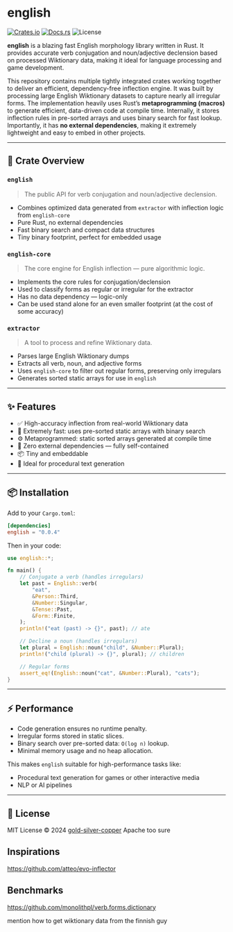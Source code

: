 # english

[![Crates.io](https://img.shields.io/crates/v/english)](https://crates.io/crates/english)
[![Docs.rs](https://docs.rs/english/badge.svg)](https://docs.rs/english)
![License](https://img.shields.io/crates/l/english)

**english** is a blazing fast English morphology library written in Rust. It provides accurate verb conjugation and noun/adjective declension based on processed Wiktionary data, making it ideal for language processing and game development.

This repository contains multiple tightly integrated crates working together to deliver an efficient, dependency-free inflection engine. It was built by processing large English Wiktionary datasets to capture nearly all irregular forms. The implementation heavily uses Rust’s **metaprogramming (macros)** to generate efficient, data-driven code at compile time. Internally, it stores inflection rules in pre-sorted arrays and uses binary search for fast lookup. Importantly, it has **no external dependencies**, making it extremely lightweight and easy to embed in other projects.

---

## 🔧 Crate Overview

### `english`

> The public API for verb conjugation and noun/adjective declension.

* Combines optimized data generated from `extractor` with inflection logic from `english-core`
* Pure Rust, no external dependencies
* Fast binary search and compact data structures
* Tiny binary footprint, perfect for embedded usage

### `english-core`

> The core engine for English inflection — pure algorithmic logic.

* Implements the core rules for conjugation/declension
* Used to classify forms as regular or irregular for the extractor
* Has no data dependency — logic-only
* Can be used stand alone for an even smaller footprint (at the cost of some accuracy)

### `extractor`

> A tool to process and refine Wiktionary data.

* Parses large English Wiktionary dumps
* Extracts all verb, noun, and adjective forms
* Uses `english-core` to filter out regular forms, preserving only irregulars
* Generates sorted static arrays for use in `english`

---

## ✨ Features

* ✅ High-accuracy inflection from real-world Wiktionary data
* 🚀 Extremely fast: uses pre-sorted static arrays with binary search
* ⚙️ Metaprogrammed: static sorted arrays generated at compile time
* 🧩 Zero external dependencies — fully self-contained
* 📦 Tiny and embeddable
* 🧠 Ideal for procedural text generation

---

## 📦 Installation

Add to your `Cargo.toml`:

```toml
[dependencies]
english = "0.0.4"
```

Then in your code:

```rust
use english::*;

fn main() {
    // Conjugate a verb (handles irregulars)
    let past = English::verb(
        "eat",
        &Person::Third,
        &Number::Singular,
        &Tense::Past,
        &Form::Finite,
    );
    println!("eat (past) -> {}", past); // ate

    // Decline a noun (handles irregulars)
    let plural = English::noun("child", &Number::Plural);
    println!("child (plural) -> {}", plural); // children

    // Regular forms
    assert_eq!(English::noun("cat", &Number::Plural), "cats");
}

```

---

## ⚡ Performance

* Code generation ensures no runtime penalty.
* Irregular forms stored in static slices.
* Binary search over pre-sorted data: `O(log n)` lookup.
* Minimal memory usage and no heap allocation.

This makes `english` suitable for high-performance tasks like:

* Procedural text generation for games or other interactive media
* NLP or AI pipelines


---

## 📄 License

MIT License © 2024 [gold-silver-copper](https://github.com/gold-silver-copper)
Apache too sure


## Inspirations
https://github.com/atteo/evo-inflector


## Benchmarks
https://github.com/monolithpl/verb.forms.dictionary


mention how to get wiktionary data from the finnish guy
